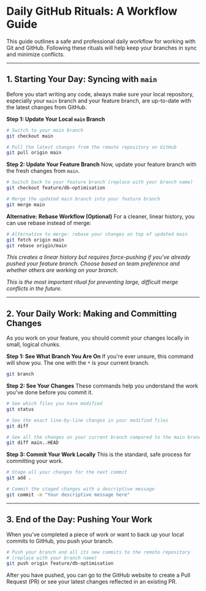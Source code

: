 # Daily GitHub Rituals: A Workflow Guide

This guide outlines a safe and professional daily workflow for working with Git and GitHub. Following these rituals will help keep your branches in sync and minimize conflicts.

---

## 1. Starting Your Day: Syncing with `main`

Before you start writing any code, always make sure your local repository, especially your `main` branch and your feature branch, are up-to-date with the latest changes from GitHub.

**Step 1: Update Your Local `main` Branch**
```bash
# Switch to your main branch
git checkout main

# Pull the latest changes from the remote repository on GitHub
git pull origin main
```

**Step 2: Update Your Feature Branch**
Now, update your feature branch with the fresh changes from `main`.
```bash
# Switch back to your feature branch (replace with your branch name)
git checkout feature/db-optimisation

# Merge the updated main branch into your feature branch
git merge main
```

**Alternative: Rebase Workflow (Optional)**
For a cleaner, linear history, you can use rebase instead of merge:
```bash
# Alternative to merge: rebase your changes on top of updated main
git fetch origin main
git rebase origin/main
```
*This creates a linear history but requires force-pushing if you've already pushed your feature branch. Choose based on team preference and whether others are working on your branch.*

*This is the most important ritual for preventing large, difficult merge conflicts in the future.*

---

## 2. Your Daily Work: Making and Committing Changes

As you work on your feature, you should commit your changes locally in small, logical chunks.

**Step 1: See What Branch You Are On**
If you're ever unsure, this command will show you. The one with the `*` is your current branch.
```bash
git branch
```

**Step 2: See Your Changes**
These commands help you understand the work you've done before you commit it.

```bash
# See which files you have modified
git status

# See the exact line-by-line changes in your modified files
git diff

# See all the changes on your current branch compared to the main branch
git diff main..HEAD
```

**Step 3: Commit Your Work Locally**
This is the standard, safe process for committing your work.

```bash
# Stage all your changes for the next commit
git add .

# Commit the staged changes with a descriptive message
git commit -m "Your descriptive message here"
```

---

## 3. End of the Day: Pushing Your Work

When you've completed a piece of work or want to back up your local commits to GitHub, you push your branch.

```bash
# Push your branch and all its new commits to the remote repository
# (replace with your branch name)
git push origin feature/db-optimisation
```

After you have pushed, you can go to the GitHub website to create a Pull Request (PR) or see your latest changes reflected in an existing PR.
